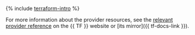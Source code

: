 {% include [terraform-intro](../../_includes/terraform-intro.md) %}

For more information about the provider resources, see the [relevant provider reference](https://www.terraform.io/docs/providers/yandex/index.html) on the {{ TF }} website or [its mirror]({{ tf-docs-link }}).